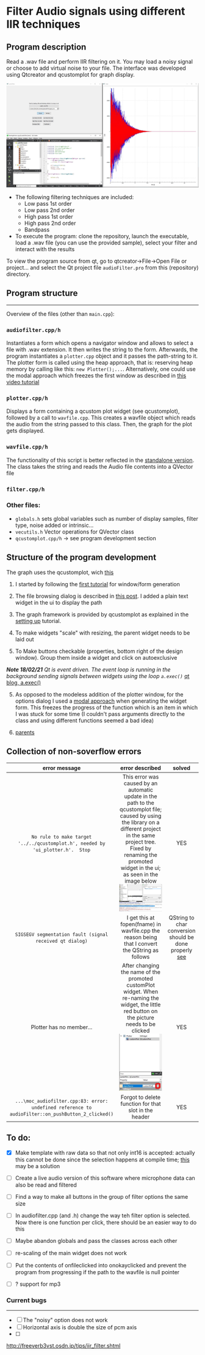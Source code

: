 # Filter Audio signals using different IIR techniques

## Program description

Read a .wav file and perform IIR filtering on it. You may load a noisy signal or choose to add virtual noise to your file. The interface was developed using Qtcreator and qcustomplot for graph display. 


![sample_1](images/sample1.JPG)

- The following filtering techniques are included:
  - Low pass 1st order
  - Low pass 2nd order
  - High pass 1st order
  - High pass 2nd order
  - Bandpass
- To execute the program: clone the repository, launch the executable, load a .wav file (you can use the provided sample), select your filter and interact with the results

To view the program source from qt, go to qtcreator->File->Open File or project... and select the Qt project file `audioFilter.pro` from this (repository) directory.



## Program structure
---
Overview of the files (other than `main.cpp`):

### `audiofilter.cpp/h`
Instantiates a form which opens a navigator window and allows to select a file with .wav extension. It then writes the string to the form. Afterwards, the program instantiates a `plotter.cpp` object and it passes the path-string to it. The plotter form is called using the heap approach, that is: reserving heap memory by calling like this:  `new Plotter();...`. Alternatively, one could use the modal approach which freezes the first window as described in [this video tutorial](https://www.youtube.com/watch?v=VigUMAfE2q4&ab_channel=ProgrammingKnowledge)

### `plotter.cpp/h`
Displays a form containing a qcustom plot widget (see qcustomplot), followed by a call to `wavfile.cpp`. This creates a wavfile object which reads the audio from the string passed to this class. Then, the graph for the plot gets displayed.  

### `wavfile.cpp/h`
The functionality of this script is better reflected in the [standalone version](wav_standalone/wav_standalone.cpp). The class takes the string and reads the Audio file contents into a QVector file

### `filter.cpp/h`

### Other files:
- `globals.h` sets global variables such as number of display samples, filter type, noise added or intrinsic...
- `vecutils.h` Vector operations for QVector class
- `qcustomplot.cpp/h` -> see program development section












## Structure of the program development

 


The graph uses the qcustomplot, wich  [this](https://www.qcustomplot.com/index.php/tutorials/basicplotting)

1. I started by following the [first tutorial](https://doc.qt.io/qtcreator/creator-writing-program.html) for window/form generation

2. The file browsing dialog is described in [this post](https://stackoverflow.com/questions/5602798/how-to-launch-a-file-browser-in-a-qt-application). I added a plain text widget in the ui to display the path

3. The graph framework is provided by qcustomplot as explained in the [setting up](https://www.qcustomplot.com/index.php/tutorials/settingup) tutorial.

3. To make widgets "scale" with resizing, the parent widget needs to be laid out

4. To Make buttons checkable (properties, bottom right of the design window). Group them inside a widget and click on autoexclusive

_**Note 18/02/21**_ _Qt is event driven. The event loop is running in the background sending signals between widgets using the loop `a.exec()`_ [qt blog, a.exec()](https://forum.qt.io/topic/77706/when-will-a-widget-show-up-after-calling-show-or-after-entering-its-paint-event/6)

5. As opposed to the modeless addition of the plotter window, for the options dialog I used a [modal approach](https://doc.qt.io/qt-5/qdialog.html) when generating the widget form. This freezes the progress of the function which is an item in which I was stuck for some time (I couldn't pass arguments directly to the class and using different functions seemed a bad idea)

6. [parents](https://doc.qt.io/archives/qt-4.8/objecttrees.html)

## Collection of non-soverflow errors

|error message|error described|solved|
|:---:|:---:|:---:|
| `No rule to make target '../../qcustomplot.h', needed by 'ui_plotter.h'.  Stop`|This error was caused by an automatic update in the path to the qcustomplot file; caused by using the library on a different project in the same project tree. Fixed by renaming the promoted widget in the ui; as seen in the image below ![norulemaketarget](images/err_no_rule_to_make_target.JPG) | YES |
| `SIGSEGV segmentation fault (signal received qt dialog)` | I get this at fopen(fname) in wavfile.cpp the reason being that I convert the QString as follows | QString to char conversion should be done properly [see](https://stackoverflow.com/questions/2523765/qstring-to-char-conversion) |
| Plotter has no member... | After changing the name of the promoted customPlot widget. When re-naming the widget, the little red button on the picture needs to be clicked ![err2](images/error_2.JPG) | YES |  
| `...\moc_audiofilter.cpp:83: error: undefined reference to audioFilter::on_pushButton_2_clicked()` | Forgot to delete function for that slot in the header| YES |


## To do:
- [x] Make template with raw data so that not only int16 is accepted: actually this cannot be done since the selection happens at compile time; [this](https://stackoverflow.com/questions/495021/why-can-templates-only-be-implemented-in-the-header-file?rq=1) may be a solution 
- [ ] Create a live audio version of this software where microphone data can also be read and filtered
- [ ] Find a way to make all buttons in the group of filter options the same size
- [ ] In audiofilter.cpp (and .h) change the way teh filter option is selected. Now there is one function per click, there should be an easier way to do this
- [ ] Maybe abandon globals and pass the classes across each other
- [ ] re-scaling of the main widget does not work
- [ ] Put the contents of onfileclicked into onokayclicked and prevent the program from progressing if the path to the wavfile is null pointer
- [ ] ? support for mp3


### Current bugs
---
- [ ] The "noisy" option does not work
- [ ] Horizontal axis is double the size of pcm axis
- [ ] 










http://freeverb3vst.osdn.jp/tips/iir_filter.shtml
